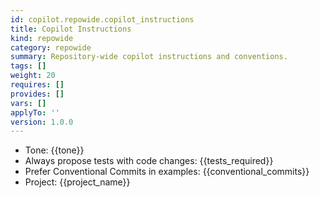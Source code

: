 ```yaml
---
id: copilot.repowide.copilot_instructions
title: Copilot Instructions
kind: repowide
category: repowide
summary: Repository-wide copilot instructions and conventions.
tags: []
weight: 20
requires: []
provides: []
vars: []
applyTo: ''
version: 1.0.0
---
```


- Tone: {{tone}}
- Always propose tests with code changes: {{tests_required}}
- Prefer Conventional Commits in examples: {{conventional_commits}}
- Project: {{project_name}}
